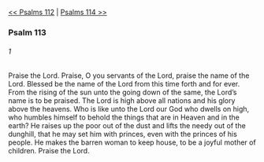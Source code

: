 [<< Psalms 112](Psalms%20112)  |  [Psalms 114 >>](Psalms%20114)

### Psalm 113
###### 1
Praise the Lord. Praise, O you servants of the Lord, praise the name of the Lord. Blessed be the name of the Lord from this time forth and for ever. From the rising of the sun unto the going down of the same, the Lord’s name is to be praised. The Lord is high above all nations and his glory above the heavens. Who is like unto the Lord our God who dwells on high, who humbles himself to behold the things that are in Heaven and in the earth? He raises up the poor out of the dust and lifts the needy out of the dunghill, that he may set him with princes, even with the princes of his people. He makes the barren woman to keep house, to be a joyful mother of children. Praise the Lord.